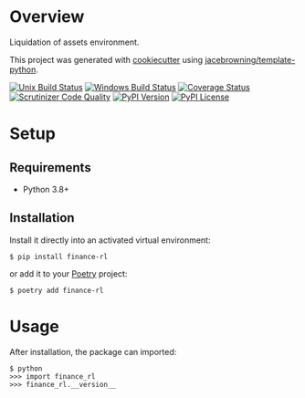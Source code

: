 # Overview

Liquidation of assets environment.

This project was generated with [cookiecutter](https://github.com/audreyr/cookiecutter) using [jacebrowning/template-python](https://github.com/jacebrowning/template-python).

[![Unix Build Status](https://img.shields.io/travis/juan-carlos-calvo/finance-rl.svg?label=unix)](https://travis-ci.org/juan-carlos-calvo/finance-rl)
[![Windows Build Status](https://img.shields.io/appveyor/ci/juan-carlos-calvo/finance-rl.svg?label=windows)](https://ci.appveyor.com/project/juan-carlos-calvo/finance-rl)
[![Coverage Status](https://img.shields.io/coveralls/juan-carlos-calvo/finance-rl.svg)](https://coveralls.io/r/juan-carlos-calvo/finance-rl)
[![Scrutinizer Code Quality](https://img.shields.io/scrutinizer/g/juan-carlos-calvo/finance-rl.svg)](https://scrutinizer-ci.com/g/juan-carlos-calvo/finance-rl)
[![PyPI Version](https://img.shields.io/pypi/v/finance-rl.svg)](https://pypi.org/project/finance-rl)
[![PyPI License](https://img.shields.io/pypi/l/finance-rl.svg)](https://pypi.org/project/finance-rl)

# Setup

## Requirements

* Python 3.8+

## Installation

Install it directly into an activated virtual environment:

```text
$ pip install finance-rl
```

or add it to your [Poetry](https://poetry.eustace.io/) project:

```text
$ poetry add finance-rl
```

# Usage

After installation, the package can imported:

```text
$ python
>>> import finance_rl
>>> finance_rl.__version__
```
